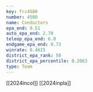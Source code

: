 ```yaml
---
key: frc4580
number: 4580
name: Conductors
epa_end: 9.51
auto_epa_end: 2.78
teleop_epa_end: 6.0
endgame_epa_end: 0.73
winrate: 0.4615
district_epa_rank: 50
district_epa_percentile: 0.2063
type: Team
---
```

[[2024incol]]
[[2024inpla]]
